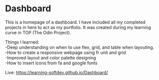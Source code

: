 # Dashboard

This is a homepage of a dashboard. I have included all my completed projects in here to act as my portfolio. It was created during my learning curve in TOP (The Odin Project).

Things I learned:<br>
-Deep understanding on when to use flex, grid, and table when layouting.<br>
-How to create a responsive webpage using fr unit and grid<br>
-Improved layout and color palette designing<br>
-How to insert icons from fa and google fonts<br>

Live: https://learning-softdev.github.io/Dashboard/

